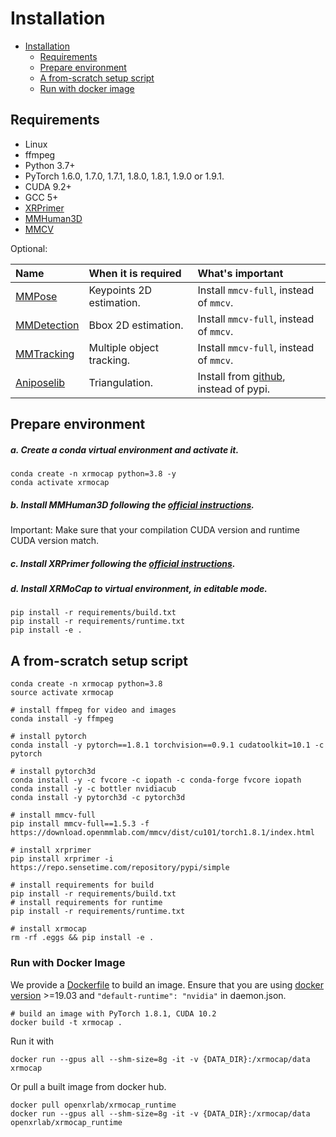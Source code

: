 # Installation

- [Installation](#installation)
  - [Requirements](#requirements)
  - [Prepare environment](#prepare-environment)
  - [A from-scratch setup script](#a-from-scratch-setup-script)
  - [Run with docker image](#run-with-docker-image)

## Requirements

- Linux
- ffmpeg
- Python 3.7+
- PyTorch 1.6.0, 1.7.0, 1.7.1, 1.8.0, 1.8.1, 1.9.0 or 1.9.1.
- CUDA 9.2+
- GCC 5+
- [XRPrimer](https://gitlab.bj.sensetime.com/openxrlab/xrprimer)
- [MMHuman3D](https://github.com/open-mmlab/mmhuman3d)
- [MMCV](https://github.com/open-mmlab/mmcv)

Optional:

| Name                                                     | When it is required       | What's important                                             |
| :------------------------------------------------------- | :------------------------ | :----------------------------------------------------------- |
| [MMPose](https://github.com/open-mmlab/mmpose)           | Keypoints 2D estimation.  | Install `mmcv-full`, instead of `mmcv`.                      |
| [MMDetection](https://github.com/open-mmlab/mmdetection) | Bbox 2D estimation.       | Install `mmcv-full`, instead of `mmcv`.                      |
| [MMTracking](https://github.com/open-mmlab/mmtracking)   | Multiple object tracking. | Install `mmcv-full`, instead of `mmcv`.                      |
| [Aniposelib](https://github.com/google/aistplusplus_api) | Triangulation.            | Install from [github](https://github.com/liruilong940607/aniposelib), instead of pypi. |

## Prepare environment

##### a. Create a conda virtual environment and activate it.

```shell
conda create -n xrmocap python=3.8 -y
conda activate xrmocap
```

##### b. Install MMHuman3D following the [official instructions](https://github.com/open-mmlab/mmhuman3d/blob/main/docs/install.md).

Important: Make sure that your compilation CUDA version and runtime CUDA version match.

##### c. Install XRPrimer following the [official instructions](https://gitlab.bj.sensetime.com/openxrlab/xrprimer/-/blob/xrprimer_ee_dev/docs/python/install.md).

##### d. Install XRMoCap to virtual environment,  in editable mode.

```shell
pip install -r requirements/build.txt
pip install -r requirements/runtime.txt
pip install -e .
```

## A from-scratch setup script

```shell
conda create -n xrmocap python=3.8
source activate xrmocap

# install ffmpeg for video and images
conda install -y ffmpeg

# install pytorch
conda install -y pytorch==1.8.1 torchvision==0.9.1 cudatoolkit=10.1 -c pytorch

# install pytorch3d
conda install -y -c fvcore -c iopath -c conda-forge fvcore iopath
conda install -y -c bottler nvidiacub
conda install -y pytorch3d -c pytorch3d

# install mmcv-full
pip install mmcv-full==1.5.3 -f https://download.openmmlab.com/mmcv/dist/cu101/torch1.8.1/index.html

# install xrprimer
pip install xrprimer -i https://repo.sensetime.com/repository/pypi/simple

# install requirements for build
pip install -r requirements/build.txt
# install requirements for runtime
pip install -r requirements/runtime.txt

# install xrmocap
rm -rf .eggs && pip install -e .
```

### Run with Docker Image

We provide a [Dockerfile](../../Dockerfile) to build an image. Ensure that you are using [docker version](https://docs.docker.com/engine/install/) >=19.03 and `"default-runtime": "nvidia"` in daemon.json.

```shell
# build an image with PyTorch 1.8.1, CUDA 10.2
docker build -t xrmocap .
```

Run it with

```shell
docker run --gpus all --shm-size=8g -it -v {DATA_DIR}:/xrmocap/data xrmocap
```

Or pull a built image from docker hub.

```shell
docker pull openxrlab/xrmocap_runtime
docker run --gpus all --shm-size=8g -it -v {DATA_DIR}:/xrmocap/data openxrlab/xrmocap_runtime
```

